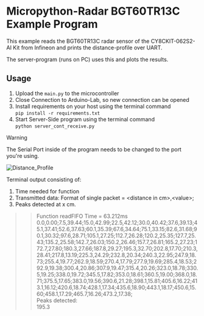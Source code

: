 # Micropython-Radar BGT60TR13C Example Program
This example reads the BGT60TR13C radar sensor of the CY8CKIT-062S2-AI Kit from
Infineon and prints the distance-profile over UART.

The server-program (runs on PC) uses this and plots the results.

## Usage
1) Upload the ```main.py``` to the microcontroller
2) Close Connection to Arduino-Lab, so new connection can be opened
3) Install requirements on your host using the terminal command  
```pip install -r requirements.txt```
4) Start Server-Side program using the terminal command   
```python server_cont_receive.py```
 > [!WARNING]
 > The Serial Port inside of the program needs to be changed to
 > the port you're using.

 ![Distance_Profile](html/Distance-Profile.png)

 Terminal output consisting of:
 1) Time needed for function
 2) Transmitted data: Format of single packet = \<distance in cm>,\<value>;
 3) Peaks detected at x cm.  
 > >Function readFIFO Time = 63.212ms  
0.0,0.00;7.5,39.44;15.0,42.99;22.5,42.12;30.0,40.42;37.6,39.13;45.1,37.41;52.6,37.63;60.1,35.39;67.6,34.64;75.1,33.15;82.6,31.68;90.1,30.32;97.6,28.71;105.1,27.25;112.7,26.28;120.2,25.35;127.7,25.43;135.2,25.58;142.7,26.03;150.2,26.46;157.7,26.81;165.2,27.23;172.7,27.80;180.3,27.66;187.8,29.27;195.3,32.70;202.8,17.70;210.3,28.41;217.8,13.19;225.3,24.29;232.8,20.34;240.3,22.95;247.9,18.73;255.4,19.77;262.9,18.59;270.4,17.79;277.9,19.69;285.4,18.53;292.9,19.38;300.4,20.86;307.9,19.47;315.4,20.26;323.0,18.78;330.5,19.25;338.0,19.72;345.5,17.82;353.0,18.61;360.5,19.00;368.0,18.71;375.5,17.65;383.0,19.56;390.6,21.28;398.1,15.81;405.6,16.22;413.1,16.12;420.6,18.74;428.1,17.34;435.6,18.90;443.1,18.17;450.6,15.60;458.1,17.29;465.7,16.26;473.2,17.38;  
>Peaks detected:  
>195.3